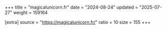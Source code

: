 +++
title = "magicalunicorn.fr"
date = "2024-08-24"
updated = "2025-07-27"
weight = 159164

[extra]
source = "https://magicalunicorn.fr/"
ratio = 10
size = 155
+++
